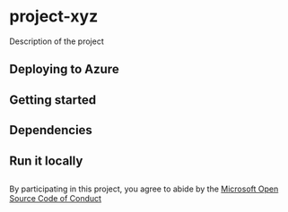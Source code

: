
# project-xyz

Description of the project

## Deploying to Azure

## Getting started

## Dependencies

## Run it locally

##

By participating in this project, you
agree to abide by the [Microsoft Open Source Code of Conduct](https://opensource.microsoft.com/codeofconduct/)

